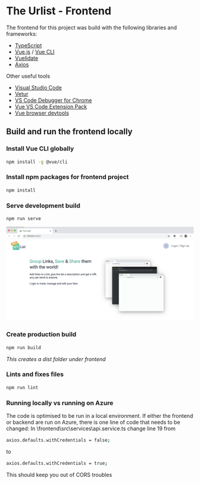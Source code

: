 # The Urlist - Frontend
The frontend for this project was build with the following libraries and frameworks:
* [TypeScript](https://www.typescriptlang.org/)
* [Vue.js](https://github.com/vuejs/vue) / [Vue CLI](https://github.com/vuejs/vue-cli)
* [Vuelidate](https://github.com/vuelidate/vuelidate)
* [Axios](https://github.com/axios/axios)

Other useful tools
* [Visual Studio Code](https://code.visualstudio.com/?WT.mc_id=theurlist-github-buhollan)
* [Vetur](https://marketplace.visualstudio.com/items?itemName=octref.vetur&WT.mc_id=theurlist-github-buhollan)
* [VS Code Debugger for Chrome](https://marketplace.visualstudio.com/items?itemName=msjsdiag.debugger-for-chrome&WT.mc_id=theurlist-github-buhollan)
* [Vue VS Code Extension Pack](https://marketplace.visualstudio.com/items?itemName=sdras.vue-vscode-extensionpack&WT.mc_id=theurlist-github-buhollan)
* [Vue browser devtools](https://github.com/vuejs/vue-devtools)


## Build and run the frontend locally

### Install Vue CLI globally
```bash
npm install -g @vue/cli
```

### Install npm packages for frontend project
```bash
npm install
```

### Serve development build

```bash
npm run serve
```
![localhost serve](/docs/localhost_serve.png)

### Create production build

```bash
npm run build
```
*This creates a dist folder under frontend*

### Lints and fixes files

```bash
npm run lint
```
### Running locally vs running on Azure 
The code is optimised to be run in a local environment. If either the frontend or backend are run on Azure, there is one line of code that needs to be changed:
In \frontend\src\services\api.service.ts change line 19 from 

```bash
axios.defaults.withCredentials = false;
```
to

```bash
axios.defaults.withCredentials = true;
```
This should keep you out of CORS troubles
